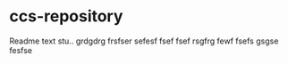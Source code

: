 # ccs-repository

Readme text
stu..
grdgdrg
frsfser
sefesf
fsef
fsef
rsgfrg
fewf
fsefs
gsgse
fesfse


